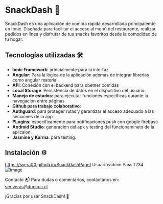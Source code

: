 # SnackDash 🍔

SnackDash es una aplicación de comida rápida desarrollada principalemte en Ionic. Diseñada para facilitar el acceso al menú del restaurante, realizar pedidos en línea y disfrutar de tus snacks favoritos desde la comodidad de tu hogar.

## Tecnologías utilizadas 🛠️
- **Ionic Framework**: princialmente para la interfaz
- **Angular**: Para la lógica de la aplicación ademas de integrar librerias como angular material.
- **API**: Conexión con el backend para obetner comidas
- **Local Storage**: Persistencia de datos en el dispositivo del usuario.
- **Manejo de estados**: para ejecutar funciones específicas durante la navegación entre páginas
- **Github para trabajo colaborativo**: 
- **Authguard**: para proteger rutas y garantizar el acceso adecuado a las secciones de la app
- **PLugins**: especificamente para notificaciones push con google firebase
- **Android Studio**: generacion del apk y testing del funcionamineto de la aplicaion.
- **Jasmine y Karma**: para testing.


## Instalación ⚙️
https://svera00.github.io/SnackDashPage/
Usuario:admin
Pass:1234
![image](https://github.com/user-attachments/assets/510e6313-f7bf-47d7-9cf5-99594508e963)

Contacto 📬
Para dudas o comentarios, contáctanos en:
ser.veras@duocuc.cl

¡Gracias por usar SnackDash! 🌟
